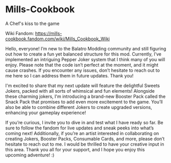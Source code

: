 # Mills-Cookbook
A Chef's kiss to the game

Wiki Fandom: https://mills-cookbook.fandom.com/wiki/Mills_Cookbook_Wiki

Hello, everyone! I’m new to the Balatro Modding community and still figuring out how to create a fun yet balanced structure for this mod. Currently, I’ve implemented an intriguing Pepper Joker system that I think many of you will enjoy. Please note that the code isn’t perfect at the moment, and it might cause crashes. If you encounter any issues, don’t hesitate to reach out to me here so I can address them in future updates. Thank you!

I'm excited to share that my next update will feature the delightful Sweets Jokers, packed with all sorts of whimsical and fun elements! Alongside these charming jokers, I'm introducing a brand-new Booster Pack called the Snack Pack that promises to add even more excitement to the game. You’ll also be able to combine different Jokers to create upgraded versions, enhancing your gameplay experience! 

If you’re curious, I invite you to dive in and test what I have ready so far. Be sure to follow the fandom for live updates and sneak peeks into what’s coming next! Additionally, if you’re an artist interested in collaborating on creating Jokers, Booster Packs, Consumable Cards, and more, please don’t hesitate to reach out to me. I would be thrilled to have your creative input in this area. Thank you all for your support, and I hope you enjoy this upcoming adventure! :)
